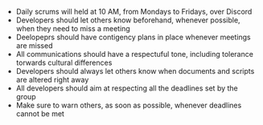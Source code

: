 - Daily scrums will held at 10 AM, from Mondays to Fridays, over Discord
- Developers should let others know beforehand, whenever possible, when they need to miss a meeting
- Deelopeprs should have contigency plans in place whenever meetings are missed
- All communications should have a respectuful tone, including tolerance torwards cultural differences
- Developers should always let others know when documents and scripts are altered right away
- All developers should aim at respecting all the deadlines set by the group
- Make sure to warn others, as soon as possible, whenever deadlines cannot be met
